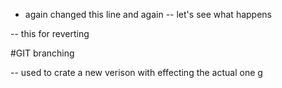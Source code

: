 
- again changed this line and again 
-- let's see what happens

-- this for reverting 

#GIT branching 

-- used to crate a new verison with effecting the actual one 
g
